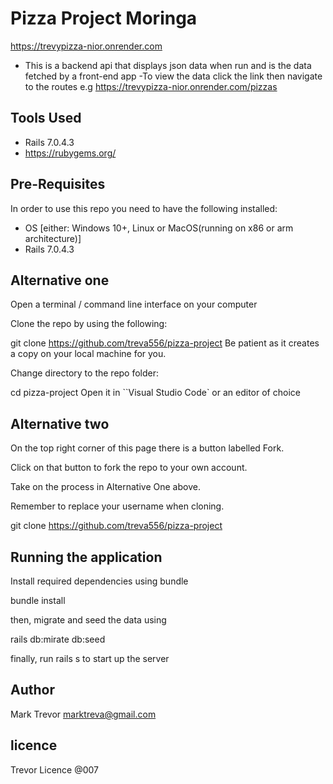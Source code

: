 # Pizza Project Moringa
https://trevypizza-nior.onrender.com

- This is a backend api that displays json data when run  and is the data fetched by a front-end app
-To view the data click the link then navigate to the routes 
  e.g https://trevypizza-nior.onrender.com/pizzas

## Tools Used
- Rails 7.0.4.3
- https://rubygems.org/

## Pre-Requisites
In order to use this repo you need to have the following installed:

- OS [either: Windows 10+, Linux or MacOS(running on x86 or arm architecture)]
- Rails 7.0.4.3
## Alternative one 
Open a terminal / command line interface on your computer

Clone the repo by using the following:

  git clone https://github.com/treva556/pizza-project
Be patient as it creates a copy on your local machine for you.

Change directory to the repo folder:

  cd pizza-project
Open it in ``Visual Studio Code` or an editor of choice

## Alternative two
On the top right corner of this page there is a button labelled Fork.

Click on that button to fork the repo to your own account.

Take on the process in Alternative One above.

Remember to replace your username when cloning.

  git clone https://github.com/treva556/pizza-project

## Running the application
Install required dependencies using bundle

  bundle install

then, migrate and seed the data using 

  rails db:mirate db:seed

finally, run rails s to start up the server
## Author
Mark Trevor 
marktreva@gmail.com


## licence
Trevor Licence @007



